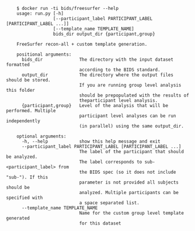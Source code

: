
		$ docker run -ti bids/freesurfer --help
		usage: run.py [-h]
		              [--participant_label PARTICIPANT_LABEL [PARTICIPANT_LABEL ...]]
		              [--template_name TEMPLATE_NAME]
		              bids_dir output_dir {participant,group}

		FreeSurfer recon-all + custom template generation.

		positional arguments:
		  bids_dir              The directory with the input dataset formatted
		                        according to the BIDS standard.
		  output_dir            The directory where the output files should be stored.
		                        If you are running group level analysis this folder
		                        should be prepopulated with the results of
		                        theparticipant level analysis.
		  {participant,group}   Level of the analysis that will be performed. Multiple
		                        participant level analyses can be run independently
		                        (in parallel) using the same output_dir.

		optional arguments:
		  -h, --help            show this help message and exit
		  --participant_label PARTICIPANT_LABEL [PARTICIPANT_LABEL ...]
		                        The label of the participant that should be analyzed.
		                        The label corresponds to sub-<participant_label> from
		                        the BIDS spec (so it does not include "sub-"). If this
		                        parameter is not provided all subjects should be
		                        analyzed. Multiple participants can be specified with
		                        a space separated list.
		  --template_name TEMPLATE_NAME
		                        Name for the custom group level template generated
		                        for this dataset
